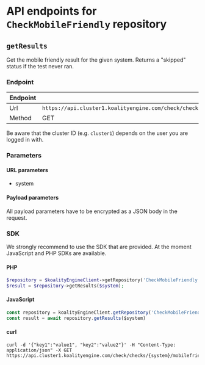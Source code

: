 # API endpoints for `CheckMobileFriendly` repository


## `getResults`

Get the mobile friendly result for the given system. Returns a &quot;skipped&quot; status if the test never ran.

### Endpoint
| Endpoint |                                                                       |
|:---------|:----------------------------------------------------------------------|
| Url      | ```https://api.cluster1.koalityengine.com/check/checks/{system}/mobilefriendly```|
| Method   | GET                                      |

Be aware that the cluster ID (e.g. `cluster1`) depends on the user you are logged in with.

### Parameters

#### URL parameters
 - system

#### Payload parameters

All payload parameters have to be encrypted as a JSON body in the request.


### SDK

We strongly recommend to use the SDK that are provided. At the moment JavaScript and PHP SDKs are available.

#### PHP
```php
$repository = $koalityEngineClient->getRepository('CheckMobileFriendly');
$result = $repository->getResults($system);
```

#### JavaScript

```javascript
const repository = koalityEngineClient.getRepository('CheckMobileFriendly')
const result = await repository.getResults($system)
```

#### curl

```shell
curl -d '{"key1":"value1", "key2":"value2"}' -H "Content-Type: application/json" -X GET https://api.cluster1.koalityengine.com/check/checks/{system}/mobilefriendly
```

